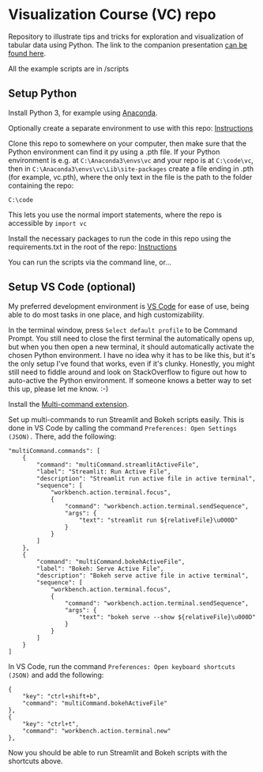 # Visualization Course (VC) repo
Repository to illustrate tips and tricks for exploration and visualization of tabular data using Python. The link to the companion presentation [can be found here](https://docs.google.com/presentation/d/1qKf_4JmTFqb-OldIl1Fp1gvSKnPdeFfY531qPktCGRc/edit?usp=sharing).

All the example scripts are in /scripts

## Setup Python
Install Python 3, for example using [Anaconda](https://www.anaconda.com/products/individual).

Optionally create a separate environment to use with this repo: [Instructions](https://docs.anaconda.com/anaconda/navigator/getting-started/#navigator-managing-environments)

Clone this repo to somewhere on your computer, then make sure that the Python environment can find it py using a .pth file. If your Python environment is e.g. at `C:\Anaconda3\envs\vc` and your repo is at `C:\code\vc`, then in `C:\Anaconda3\envs\vc\Lib\site-packages` create a file ending in .pth (for example, vc.pth), where the only text in the file is the path to the folder containing the repo:

```
C:\code
```
This lets you use the normal import statements, where the repo is accessible by `import vc`

Install the necessary packages to run the code in this repo using the requirements.txt in the root of the repo: [Instructions](https://note.nkmk.me/en/python-pip-install-requirements/)

You can run the scripts via the command line, or...

## Setup VS Code (optional)
My preferred development environment is [VS Code](https://code.visualstudio.com/) for ease of use, being able to do most tasks in one place, and high customizability.

In the terminal window, press `Select default profile` to be Command Prompt. You still need to close the first terminal the automatically opens up, but when you then open a new terminal, it should automatically activate the chosen Python environment. I have no idea why it has to be like this, but it's the only setup I've found that works, even if it's clunky. Honestly, you might still need to fiddle around and look on StackOverflow to figure out how  to auto-active the Python environment. If someone knows a better way to set this up, please let me know. :-)

Install the [Multi-command extension](https://marketplace.visualstudio.com/items?itemName=ryuta46.multi-command).

Set up multi-commands to run Streamlit and Bokeh scripts easily. This is done in VS Code by calling the command `Preferences: Open Settings (JSON).` There, add the following:

```
"multiCommand.commands": [
    {
        "command": "multiCommand.streamlitActiveFile",
        "label": "Streamlit: Run Active File",
        "description": "Streamlit run active file in active terminal",
        "sequence": [
            "workbench.action.terminal.focus",
            {
                "command": "workbench.action.terminal.sendSequence",
                "args": {
                    "text": "streamlit run ${relativeFile}\u000D"
                }
            }
        ]
    },
    {
        "command": "multiCommand.bokehActiveFile",
        "label": "Bokeh: Serve Active File",
        "description": "Bokeh serve active file in active terminal",
        "sequence": [
            "workbench.action.terminal.focus",
            {
                "command": "workbench.action.terminal.sendSequence",
                "args": {
                    "text": "bokeh serve --show ${relativeFile}\u000D"
                }
            }
        ]
    }
]
```
In VS Code, run the command `Preferences: Open keyboard shortcuts (JSON)` and add the following:
```
{
    "key": "ctrl+shift+b",
    "command": "multiCommand.bokehActiveFile"
},
{
    "key": "ctrl+t",
    "command": "workbench.action.terminal.new"
},
```
Now you should be able to run Streamlit and Bokeh scripts with the shortcuts above.

